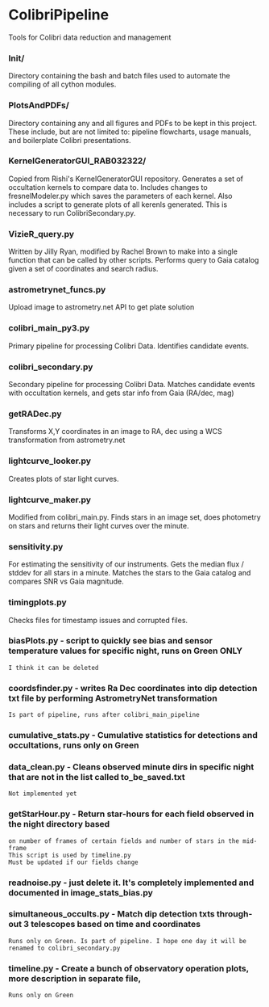 # ColibriPipeline
Tools for Colibri data reduction and management

### Init/
Directory containing the bash and batch files used to automate the compiling of all cython modules.

### PlotsAndPDFs/
Directory containing any and all figures and PDFs to be kept in this project.
These include, but are not limited to: pipeline flowcharts, usage manuals, and boilerplate Colibri presentations.

### KernelGeneratorGUI_RAB032322/
Copied from Rishi's KernelGeneratorGUI repository. Generates a set of occultation kernels to compare data to. 
Includes changes to fresnelModeler.py which saves the parameters of each kernel. Also includes a script to generate plots of all kerenls generated. 
This is necessary to run ColibriSecondary.py.

### VizieR_query.py
Written by Jilly Ryan, modified by Rachel Brown to make into a single function that can be called by other scripts.
Performs query to Gaia catalog given a set of coordinates and search radius.

### astrometrynet_funcs.py
Upload image to astrometry.net API to get plate solution

### colibri_main_py3.py
Primary pipeline for processing Colibri Data. Identifies candidate events.

### colibri_secondary.py
Secondary pipeline for processing Colibri Data. Matches candidate events with occultation kernels, and gets star info from Gaia (RA/dec, mag)

### getRADec.py
Transforms X,Y coordinates in an image to RA, dec using a WCS transformation from astrometry.net

### lightcurve_looker.py
Creates plots of star light curves.

### lightcurve_maker.py
Modified from colibri_main.py. Finds stars in an image set, does photometry on stars and returns their light curves over the minute.

### sensitivity.py
For estimating the sensitivity of our instruments.
Gets the median flux / stddev for all stars in a minute. Matches the stars to the Gaia catalog and compares SNR vs Gaia magnitude. 

### timingplots.py
Checks files for timestamp issues and corrupted files.

### biasPlots.py - script to quickly see bias and sensor temperature values for specific night, runs on Green ONLY
	I think it can be deleted

### coordsfinder.py - writes Ra Dec coordinates into dip detection txt file by performing AstrometryNet transformation
	Is part of pipeline, runs after colibri_main_pipeline
	
### cumulative_stats.py - Cumulative statistics for detections and occultations, runs only on Green

### data_clean.py - Cleans observed minute dirs in specific night that are not in the list called to_be_saved.txt
	Not implemented yet
	
### getStarHour.py - Return star-hours for each field observed in the night directory based 
	on number of frames of certain fields and number of stars in the mid-frame
	This script is used by timeline.py
	Must be updated if our fields change
	
### readnoise.py - just delete it. It's completely implemented and documented in image_stats_bias.py

### simultaneous_occults.py - Match dip detection txts through-out 3 telescopes based on time and coordinates
	Runs only on Green. Is part of pipeline. I hope one day it will be renamed to colibri_secondary.py

### timeline.py - Create a bunch of observatory operation plots, more description in separate file,
	Runs only on Green
